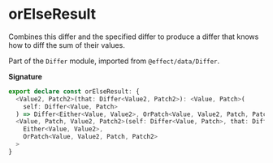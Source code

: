# orElseResult

Combines this differ and the specified differ to produce a differ that
knows how to diff the sum of their values.

Part of the `Differ` module, imported from `@effect/data/Differ`.

**Signature**

```ts
export declare const orElseResult: {
  <Value2, Patch2>(that: Differ<Value2, Patch2>): <Value, Patch>(
    self: Differ<Value, Patch>
  ) => Differ<Either<Value, Value2>, OrPatch<Value, Value2, Patch, Patch2>>
  <Value, Patch, Value2, Patch2>(self: Differ<Value, Patch>, that: Differ<Value2, Patch2>): Differ<
    Either<Value, Value2>,
    OrPatch<Value, Value2, Patch, Patch2>
  >
}
```
